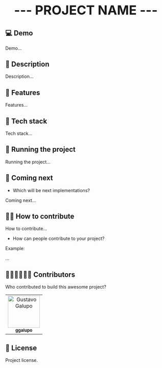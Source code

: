 <h2 align="center" style="font-size:40px">--- PROJECT NAME ---</h2>

## 💻 Demo

Demo...

## 🧾 Description

Description...

## 📖 Features

Features...

## 🔧 Tech stack

Tech stack...

## 🚀 Running the project

Running the project...

## 📅 Coming next

* Which will be next implementations?

Coming next...

## 🤝🏻 How to contribute

How to contribute...

* How can people contribute to your project?
  
Example:


...

## 🙋🏻‍♀️🙋🏻‍♂️ Contributors

Who contributed to build this awesome project?

<table>
  <tr>
    <td align="center">
      <a href="http://github.com/ggalupo">
        <img src="https://github.com/ggalupo.png" width="100px" alt="Gustavo Galupo"/><br>
        <sub>
          <b>ggalupo</b>
        </sub>
      </a>
    </td>
  </tr>
</table>

## 📝 License

Project license.
